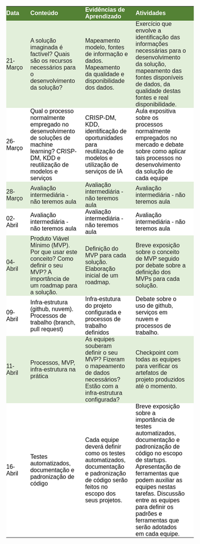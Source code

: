<p><table class="dataframe">
  <thead>
    <tr style="text-align: right;">
      <th style = "background-color: #548235;font-family: Century Gothic, sans-serif;font-size: medium;color: #FFFFFF;text-align: left;border-bottom: 2px solid #548235;padding: 0px 20px 0px 0px;width: auto">Data</th>
      <th style = "background-color: #548235;font-family: Century Gothic, sans-serif;font-size: medium;color: #FFFFFF;text-align: left;border-bottom: 2px solid #548235;padding: 0px 20px 0px 0px;width: auto">Conteúdo</th>
      <th style = "background-color: #548235;font-family: Century Gothic, sans-serif;font-size: medium;color: #FFFFFF;text-align: left;border-bottom: 2px solid #548235;padding: 0px 20px 0px 0px;width: auto">Evidências de Aprendizado</th>
      <th style = "background-color: #548235;font-family: Century Gothic, sans-serif;font-size: medium;color: #FFFFFF;text-align: left;border-bottom: 2px solid #548235;padding: 0px 20px 0px 0px;width: auto">Atividades</th>
    </tr>
  </thead>
  <tbody>
    <tr>
      <td style = "background-color: #E2EFDA;font-family: Century Gothic, sans-serif;font-size: medium;text-align: left;padding: 0px 20px 0px 0px;width: auto">21-Março</td>
      <td style = "background-color: #E2EFDA;font-family: Century Gothic, sans-serif;font-size: medium;text-align: left;padding: 0px 20px 0px 0px;width: auto">A solução imaginada é factível? Quais são os recursos necessários para o desenvolvimento da solução?</td>
      <td style = "background-color: #E2EFDA;font-family: Century Gothic, sans-serif;font-size: medium;text-align: left;padding: 0px 20px 0px 0px;width: auto">Mapeamento modelo, fontes de informação e dados. Mapeamento da qualidade e disponibilidade dos dados.</td>
      <td style = "background-color: #E2EFDA;font-family: Century Gothic, sans-serif;font-size: medium;text-align: left;padding: 0px 20px 0px 0px;width: auto">Exercício que envolve a identificação das informações necessárias para o desenvolvimento da solução, mapeamento das fontes disponíveis de dados, da qualidade destas fontes e real disponibilidade.</td>
    </tr>
    <tr>
      <td style = "background-color: white; color: black;font-family: Century Gothic, sans-serif;font-size: medium;text-align: left;padding: 0px 20px 0px 0px;width: auto">26-Março</td>
      <td style = "background-color: white; color: black;font-family: Century Gothic, sans-serif;font-size: medium;text-align: left;padding: 0px 20px 0px 0px;width: auto">Qual o processo normalmente empregado no desenvolvimento de soluções de machine learning? CRISP-DM, KDD e reutilização de modelos e serviços</td>
      <td style = "background-color: white; color: black;font-family: Century Gothic, sans-serif;font-size: medium;text-align: left;padding: 0px 20px 0px 0px;width: auto">CRISP-DM, KDD, identificação de oportunidades para reutilização de modelos e utilização de serviços de IA</td>
      <td style = "background-color: white; color: black;font-family: Century Gothic, sans-serif;font-size: medium;text-align: left;padding: 0px 20px 0px 0px;width: auto">Aula expositiva sobre os processos normalmente empregados no mercado e debate sobre como aplicar tais processos no desenvolvimento da solução de cada equipe</td>
    </tr>
    <tr>
      <td style = "background-color: #E2EFDA;font-family: Century Gothic, sans-serif;font-size: medium;text-align: left;padding: 0px 20px 0px 0px;width: auto">28-Março</td>
      <td style = "background-color: #E2EFDA;font-family: Century Gothic, sans-serif;font-size: medium;text-align: left;padding: 0px 20px 0px 0px;width: auto">Avaliação intermediária - não teremos aula</td>
      <td style = "background-color: #E2EFDA;font-family: Century Gothic, sans-serif;font-size: medium;text-align: left;padding: 0px 20px 0px 0px;width: auto">Avaliação intermediária - não teremos aula</td>
      <td style = "background-color: #E2EFDA;font-family: Century Gothic, sans-serif;font-size: medium;text-align: left;padding: 0px 20px 0px 0px;width: auto">Avaliação intermediária - não teremos aula</td>
    </tr>
    <tr>
      <td style = "background-color: white; color: black;font-family: Century Gothic, sans-serif;font-size: medium;text-align: left;padding: 0px 20px 0px 0px;width: auto">02-Abril</td>
      <td style = "background-color: white; color: black;font-family: Century Gothic, sans-serif;font-size: medium;text-align: left;padding: 0px 20px 0px 0px;width: auto">Avaliação intermediária - não teremos aula</td>
      <td style = "background-color: white; color: black;font-family: Century Gothic, sans-serif;font-size: medium;text-align: left;padding: 0px 20px 0px 0px;width: auto">Avaliação intermediária - não teremos aula</td>
      <td style = "background-color: white; color: black;font-family: Century Gothic, sans-serif;font-size: medium;text-align: left;padding: 0px 20px 0px 0px;width: auto">Avaliação intermediária - não teremos aula</td>
    </tr>
    <tr>
      <td style = "background-color: #E2EFDA;font-family: Century Gothic, sans-serif;font-size: medium;text-align: left;padding: 0px 20px 0px 0px;width: auto">04-Abril</td>
      <td style = "background-color: #E2EFDA;font-family: Century Gothic, sans-serif;font-size: medium;text-align: left;padding: 0px 20px 0px 0px;width: auto">Produto Viável Mínimo (MVP). Por que usar este conceito? Como definir o seu MVP? A importância de um roadmap para a solução.</td>
      <td style = "background-color: #E2EFDA;font-family: Century Gothic, sans-serif;font-size: medium;text-align: left;padding: 0px 20px 0px 0px;width: auto">Definição do MVP para cada solução. Elaboração inicial de um roadmap.</td>
      <td style = "background-color: #E2EFDA;font-family: Century Gothic, sans-serif;font-size: medium;text-align: left;padding: 0px 20px 0px 0px;width: auto">Breve exposição sobre o conceito de MVP seguido por debate sobre a definição dos MVPs para cada solução.</td>
    </tr>
    <tr>
      <td style = "background-color: white; color: black;font-family: Century Gothic, sans-serif;font-size: medium;text-align: left;padding: 0px 20px 0px 0px;width: auto">09-Abril</td>
      <td style = "background-color: white; color: black;font-family: Century Gothic, sans-serif;font-size: medium;text-align: left;padding: 0px 20px 0px 0px;width: auto">Infra-estrutura (github, nuvem). Processos de trabalho (branch, pull request)</td>
      <td style = "background-color: white; color: black;font-family: Century Gothic, sans-serif;font-size: medium;text-align: left;padding: 0px 20px 0px 0px;width: auto">Infra-estutura do projeto configurada e processos de trabalho definidos</td>
      <td style = "background-color: white; color: black;font-family: Century Gothic, sans-serif;font-size: medium;text-align: left;padding: 0px 20px 0px 0px;width: auto">Debate sobre o uso de github, serviços em nuvem e processos de trabalho.</td>
    </tr>
    <tr>
      <td style = "background-color: #E2EFDA;font-family: Century Gothic, sans-serif;font-size: medium;text-align: left;padding: 0px 20px 0px 0px;width: auto">11-Abril</td>
      <td style = "background-color: #E2EFDA;font-family: Century Gothic, sans-serif;font-size: medium;text-align: left;padding: 0px 20px 0px 0px;width: auto">Processos, MVP, infra-estrutura na prática</td>
      <td style = "background-color: #E2EFDA;font-family: Century Gothic, sans-serif;font-size: medium;text-align: left;padding: 0px 20px 0px 0px;width: auto">As equipes souberam definir o seu MVP? Fizeram o mapeamento de dados necessários? Estão com a infra-estrutura configurada?</td>
      <td style = "background-color: #E2EFDA;font-family: Century Gothic, sans-serif;font-size: medium;text-align: left;padding: 0px 20px 0px 0px;width: auto">Checkpoint com todas as equipes para verificar os artefatos de projeto produzidos até o momento.</td>
    </tr>
    <tr>
      <td style = "background-color: white; color: black;font-family: Century Gothic, sans-serif;font-size: medium;text-align: left;padding: 0px 20px 0px 0px;width: auto">16-Abril</td>
      <td style = "background-color: white; color: black;font-family: Century Gothic, sans-serif;font-size: medium;text-align: left;padding: 0px 20px 0px 0px;width: auto">Testes automatizados, documentação e padronização de código</td>
      <td style = "background-color: white; color: black;font-family: Century Gothic, sans-serif;font-size: medium;text-align: left;padding: 0px 20px 0px 0px;width: auto">Cada equipe deverá definir como os testes automatizados, documentação e padronização de código serão feitos no escopo dos seus projetos.</td>
      <td style = "background-color: white; color: black;font-family: Century Gothic, sans-serif;font-size: medium;text-align: left;padding: 0px 20px 0px 0px;width: auto">Breve exposição sobre a importância de testes automatizados, documentação e padronização de código no escopo de startups. Apresentação de ferramentas que podem auxiliar as equipes nestas tarefas. Discussão entre as equipes para definir os padrões e ferramentas que serão adotados em cada equipe.</td>
    </tr>
  </tbody>
</table></p>